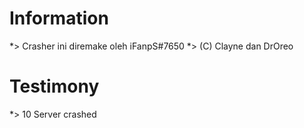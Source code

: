 # Information
*> Crasher ini diremake oleh iFanpS#7650
*> (C) Clayne dan DrOreo

# Testimony
*> 10 Server crashed
